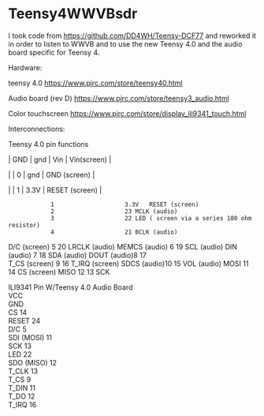# Teensy4WWVBsdr

I took code from https://github.com/DD4WH/Teensy-DCF77 and reworked it in order to listen to WWVB and to use the new Teensy 4.0 and the audio board specific for Teensy 4.

Hardware:

teensy 4.0  https://www.pjrc.com/store/teensy40.html

Audio board (rev D)  https://www.pjrc.com/store/teensy3_audio.html

Color touchscreen https://www.pjrc.com/store/display_ili9341_touch.html

Interconnections:


Teensy 4.0 pin functions				
				
| GND | gnd | Vin | Vin(screen) |

| | 0 | gnd | GND (screen) |

| | 1 | 3.3V | RESET (screen) |


		        1	                 3.3V	RESET (screen)
		        2	                 23	MCLK (audio)
		        3	                 22	LED ( screen via a series 100 ohm resistor)
		        4	                 21	BCLK (audio)
D/C (screen)	5	            20	LRCLK (audio)
	MEMCS (audio)	6	            19	SCL (audio)
	DIN (audio)	7               18	SDA (audio)
	DOUT (audio)8	              17	
	T_CS (screen)	9	            16	T_IRQ (screen)
	SDCS (audio)10	            15	VOL (audio)
	    MOSI	11	              14	  CS (screen)
	    MISO	12	              13	  SCK
				
ILI9341 Pin	W/Teensy 4.0 Audio Board			
VCC				
GND				
CS	14			
RESET	24			
D/C	5			
SDI (MOSI)	11			
SCK	13			
LED	22			
SDO (MISO)	12			
T_CLK	13			
T_CS	9			
T_DIN	11			
T_DO	12			
T_IRQ	16			
